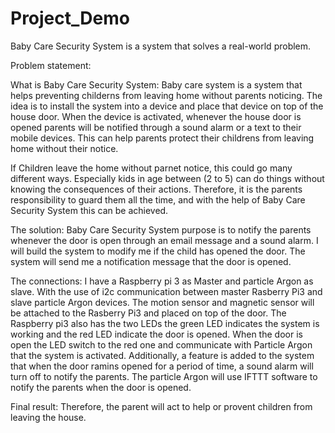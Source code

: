 # Project_Demo
Baby Care Security System is a system that solves a real-world problem. 

Problem statement:

What is Baby Care Security System:
Baby care system is a system that helps preventing childerns from leaving home without parents noticing. The idea is to install the system into a device and place that device on top of the house door. When the device is activated, whenever the house door is opened parents will be notified through a sound alarm or a text to their mobile devices. This can help parents protect their childrens from leaving home without their notice.

If Children leave the home without parnet notice, this could go many different ways.
Especially kids in age between (2 to 5) can do things without knowing the consequences of their actions. Therefore, it is the parents responsibility to guard them all the time, and with the help of Baby Care Security System this can be achieved.

The solution:
Baby Care Security System purpose is to notify the parents whenever the door is open through an email message and a sound alarm.
I will build the system to modify me if the child has opened the door. 
The system will send me a notification message that the door is opened. 

The connections:
I have a Raspberry pi 3 as Master and particle Argon as slave.
With the use of i2c communication between master Rasberry Pi3 and slave particle Argon devices. The motion sensor and magnetic sensor will be attached to the Rasberry Pi3 and placed on top of the door. 
The Raspberry pi3 also has the two LEDs the green LED indicates the system is working and the red LED indicate the door is 
opened. When the door is open the LED switch to the red one and communicate with Particle Argon that the system is activated. Additionally, a feature is added to the system that when the door ramins opened for a period of time, a sound alarm will turn off to notify the parents.
The particle Argon will use IFTTT software to notify the parents when the door is opened. 

Final result:
Therefore, the parent will act to help or provent children from leaving the house. 


